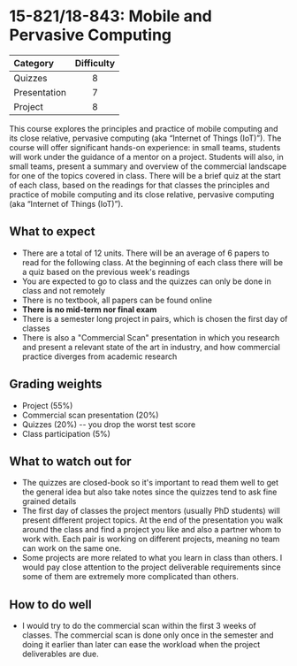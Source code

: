 # 15-821/18-843: Mobile and Pervasive Computing

| Category     | Difficulty |
|:--           | :-:        |
| Quizzes       | 8          |
| Presentation | 7          |
| Project      | 8          |


This course explores the principles and practice of mobile computing and its close relative, pervasive computing (aka “Internet of Things (IoT)”). The course will offer significant hands-on experience: in small teams, students will work under the guidance of a mentor on a project. Students will also, in small teams, present a summary and overview of the commercial landscape for one of the topics covered in class. There will be a brief quiz at the start of each class, based on the readings for that classes the principles and practice of mobile computing and its close relative, pervasive computing (aka “Internet of Things (IoT)”).

## What to expect
 - There are a total of 12 units. There will be an average of 6 papers to read for the following class. At the beginning of each class there will be a quiz based on the previous week's readings
 - You are expected to go to class and the quizzes can only be done in class and not remotely
 - There is no textbook, all papers can be found online
 - **There is no mid-term nor final exam**
 - There is a semester long project in pairs, which is chosen the first day of classes 
 - There is also a "Commercial Scan" presentation in which you research and present a relevant state of the art in industry, and how commercial practice diverges from academic research

## Grading weights
 - Project (55%)
 - Commercial scan presentation (20%)
 - Quizzes (20%) -- you drop the worst test score
 - Class participation (5%)

## What to watch out for
 - The quizzes are closed-book so it's important to read them well to get the general idea but also take notes since the quizzes tend to ask fine grained details
 - The first day of classes the project mentors (usually PhD students) will present different project topics. At the end of the presentation you walk around the class and find a project you like and also a partner whom to work with. Each pair is working on different projects, meaning no team can work on the same one. 
 - Some projects are more related to what you learn in class than others. I would pay close attention to the project deliverable requirements since some of them are extremely more complicated than others. 

## How to do well
 - I would try to do the commercial scan within the first 3 weeks of classes. The commercial scan is done only once in the semester and doing it earlier than later can ease the workload when the project deliverables are due.

